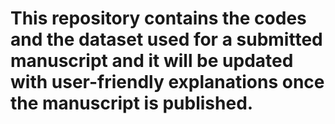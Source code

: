 # This repository contains the codes and the dataset used for a submitted manuscript and it will be updated with user-friendly explanations once the manuscript is published.
